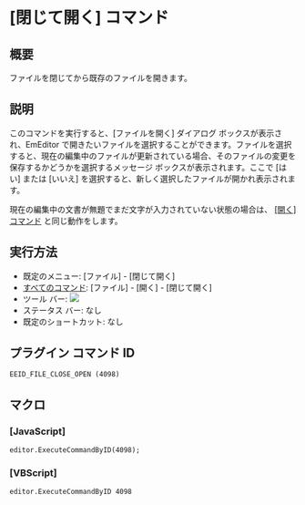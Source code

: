 # \[閉じて開く\] コマンド

## 概要

ファイルを閉じてから既存のファイルを開きます。

## 説明

このコマンドを実行すると、\[ファイルを開く\] ダイアログ ボックスが表示され、EmEditor
で開きたいファイルを選択することができます。ファイルを選択すると、現在の編集中のファイルが更新されている場合、そのファイルの変更を保存するかどうかを選択するメッセージ ボックスが表示されます。ここで \[はい\] または
\[いいえ\] を選択すると、新しく選択したファイルが開かれ表示されます。

現在の編集中の文書が無題でまだ文字が入力されていない状態の場合は、 [\[開く\] コマンド](file_open) と同じ動作をします。

## 実行方法

- 既定のメニュー: \[ファイル\] \- \[閉じて開く\]
- [すべてのコマンド](../../glossary/allcommands): \[ファイル\] \- \[開く\] \- \[閉じて開く\]
- ツール バー:
![](../../images/filecloseopen..png)
- ステータス バー: なし
- 既定のショートカット: なし

## プラグイン コマンド ID

```
EEID_FILE_CLOSE_OPEN (4098)
```

## マクロ

### \[JavaScript\]

```
editor.ExecuteCommandByID(4098);
```

### \[VBScript\]

```
editor.ExecuteCommandByID 4098
```
